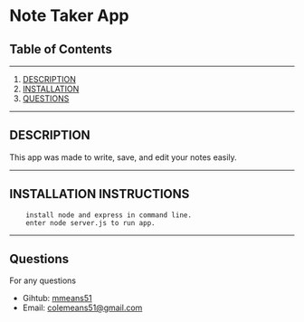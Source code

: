 # Note Taker App

## Table of Contents
---
1. [DESCRIPTION](#description)
2. [INSTALLATION](#installation-instructions)
3. [QUESTIONS](#questions)
---
 ## DESCRIPTION
 This app was made to write, save, and edit your notes easily.

 ---
 ## INSTALLATION INSTRUCTIONS
 
        install node and express in command line.
        enter node server.js to run app.

---
## Questions
For any questions 
- Gihtub: [mmeans51](https://github.com/mmeans51)
- Email: [colemeans51@gmail.com](mailto:colemeans5`@gmail.com)
